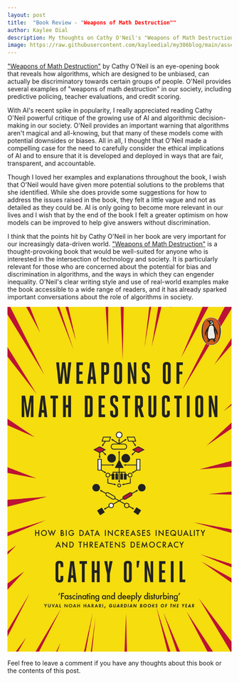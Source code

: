 ```yaml
---
layout: post
title:  "Book Review - "Weapons of Math Destruction""
author: Kaylee Dial
description: My thoughts on Cathy O'Neil's "Weapons of Math Destruction"
image: https://raw.githubusercontent.com/kayleedial/my386blog/main/assets/images/brbanner2.png
---
```


["Weapons of Math Destruction"](https://www.penguinrandomhouse.com/books/241363/weapons-of-math-destruction-by-cathy-oneil/) by Cathy O'Neil is an eye-opening book that reveals how algorithms, which are designed to be unbiased, can actually be discriminatory towards certain groups of people. O'Neil provides several examples of "weapons of math destruction" in our society, including predictive policing, teacher evaluations, and credit scoring.


With AI's recent spike in popularity, I really appreciated reading Cathy O'Neil powerful critique of the growing use of AI and algorithmic decision-making in our society. O'Neil provides an important warning that algorithms aren't magical and all-knowing, but that many of these models come with potential downsides or biases. All in all, I thought that O'Neil made a compelling case for the need to carefully consider the ethical implications of AI and to ensure that it is developed and deployed in ways that are fair, transparent, and accountable.

Though I loved her examples and explanations throughout the book, I wish that O'Neil would have given more potential solutions to the problems that she identified. While she does provide some suggestions for how to address the issues raised in the book, they felt a little vague and not as detailed as they could be. AI is only going to become more relevant in our lives and I wish that by the end of the book I felt a greater optimism on how models can be improved to help give answers without discrimination. 

I think that the points hit by Cathy O'Neil in her book are very important for our increasingly data-driven world. ["Weapons of Math Destruction"](https://www.amazon.com/Weapons-Math-Destruction-Increases-Inequality/dp/0553418831/ref=asc_df_0553418831/?tag=hyprod-20&linkCode=df0&hvadid=312681615521&hvpos=&hvnetw=g&hvrand=1949352830966027308&hvpone=&hvptwo=&hvqmt=&hvdev=c&hvdvcmdl=&hvlocint=&hvlocphy=9029857&hvtargid=pla-415790116013&psc=1) is a thought-provoking book that would be well-suited for anyone who is interested in the intersection of technology and society. It is particularly relevant for those who are concerned about the potential for bias and discrimination in algorithms, and the ways in which they can engender inequality. O'Neil's clear writing style and use of real-world examples make the book accessible to a wide range of readers, and it has already sparked important conversations about the role of algorithms in society. 

![Image](https://raw.githubusercontent.com/kayleedial/my386blog/main/assets/images/bookreview.jpg)

Feel free to leave a comment if you have any thoughts about this book or the contents of this post.
